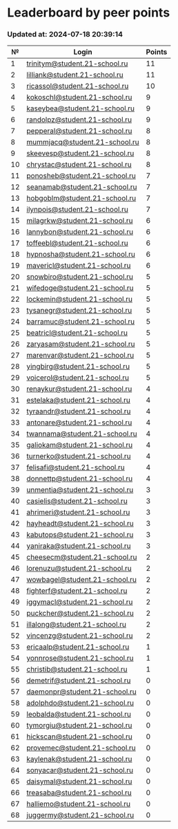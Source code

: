 # Leaderboard by peer points

### Updated at: 2024-07-18 20:39:14

| № | Login | Points |
|---|-------|--------|
|1|trinitym@student.21-school.ru|11|
|2|lilliank@student.21-school.ru|11|
|3|ricassol@student.21-school.ru|10|
|4|kokoschl@student.21-school.ru|9|
|5|kaseybea@student.21-school.ru|9|
|6|randolpz@student.21-school.ru|9|
|7|pepperal@student.21-school.ru|8|
|8|mummjacq@student.21-school.ru|8|
|9|skeevesp@student.21-school.ru|8|
|10|chrystac@student.21-school.ru|8|
|11|ponosheb@student.21-school.ru|7|
|12|seanamab@student.21-school.ru|7|
|13|hobgoblm@student.21-school.ru|7|
|14|ilynpois@student.21-school.ru|7|
|15|milagrkw@student.21-school.ru|6|
|16|lannybon@student.21-school.ru|6|
|17|toffeebl@student.21-school.ru|6|
|18|hypnosha@student.21-school.ru|6|
|19|mavericl@student.21-school.ru|6|
|20|snowbiro@student.21-school.ru|5|
|21|wifedoge@student.21-school.ru|5|
|22|lockemin@student.21-school.ru|5|
|23|tysanegr@student.21-school.ru|5|
|24|barramuc@student.21-school.ru|5|
|25|beatricl@student.21-school.ru|5|
|26|zaryasam@student.21-school.ru|5|
|27|marenvar@student.21-school.ru|5|
|28|yingbirg@student.21-school.ru|5|
|29|voicerol@student.21-school.ru|5|
|30|renaykur@student.21-school.ru|4|
|31|estelaka@student.21-school.ru|4|
|32|tyraandr@student.21-school.ru|4|
|33|antonare@student.21-school.ru|4|
|34|twannama@student.21-school.ru|4|
|35|galiokam@student.21-school.ru|4|
|36|turnerko@student.21-school.ru|4|
|37|felisafi@student.21-school.ru|4|
|38|donnettp@student.21-school.ru|4|
|39|unmentia@student.21-school.ru|3|
|40|casielis@student.21-school.ru|3|
|41|ahrimeri@student.21-school.ru|3|
|42|hayheadt@student.21-school.ru|3|
|43|kabutops@student.21-school.ru|3|
|44|yaniraka@student.21-school.ru|3|
|45|cheesecm@student.21-school.ru|2|
|46|lorenuzu@student.21-school.ru|2|
|47|wowbagel@student.21-school.ru|2|
|48|fighterf@student.21-school.ru|2|
|49|iggymacl@student.21-school.ru|2|
|50|puckcher@student.21-school.ru|2|
|51|illalong@student.21-school.ru|2|
|52|vincenzg@student.21-school.ru|2|
|53|ericaalp@student.21-school.ru|1|
|54|yonnrose@student.21-school.ru|1|
|55|christib@student.21-school.ru|1|
|56|demetrif@student.21-school.ru|0|
|57|daemonpr@student.21-school.ru|0|
|58|adolphdo@student.21-school.ru|0|
|59|leobalda@student.21-school.ru|0|
|60|tymorgiu@student.21-school.ru|0|
|61|hickscan@student.21-school.ru|0|
|62|provemec@student.21-school.ru|0|
|63|kaylenak@student.21-school.ru|0|
|64|sonyacar@student.21-school.ru|0|
|65|daisymal@student.21-school.ru|0|
|66|treasaba@student.21-school.ru|0|
|67|halliemo@student.21-school.ru|0|
|68|juggermy@student.21-school.ru|0|
